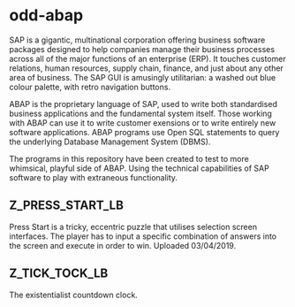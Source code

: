 # odd-abap

SAP is a gigantic, multinational corporation offering business software packages designed to help companies manage their business processes across all of the major functions of an enterprise (ERP). It touches customer relations, human resources, supply chain, finance, and just about any other area of business. The SAP GUI is amusingly utilitarian: a washed out blue colour palette, with retro navigation buttons.

ABAP is the proprietary language of SAP, used to write both standardised business applications and the fundamental system itself. Those working with ABAP can use it to write customer exensions or to write entirely new software applications. ABAP programs use Open SQL statements to query the underlying Database Management System (DBMS).

The programs in this repository have been created to test to more whimsical, playful side of ABAP. Using the technical capabilities of SAP software to play with extraneous functionality.

## Z_PRESS_START_LB

Press Start is a tricky, eccentric puzzle that utilises selection screen interfaces. The player has to input a specific combination of answers into the screen and execute in order to win. Uploaded 03/04/2019.

## Z_TICK_TOCK_LB

The existentialist countdown clock.
